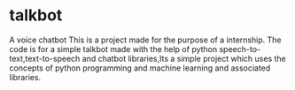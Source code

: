 # talkbot
A voice chatbot 
This is a project made for the purpose of a internship. The code is for a simple talkbot made with the help of python speech-to-text,text-to-speech and chatbot libraries,Its a simple project which uses the concepts of python programming and machine learning and associated libraries.
